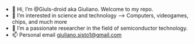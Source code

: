 - 👋 Hi, I’m @Giuls-droid aka Giuliano. Welcome to my repo. 
- 👀 I’m interested in science and technology --> Computers, videogames, chips, and much more
- 🌱 I’m a passionate researcher in the field of semiconductor technology.
- 📫 Personal email giuliano.sisto1@gmail.com 

<!---
Giuls-droid/Giuls-droid is a ✨ special ✨ repository because its `README.md` (this file) appears on your GitHub profile.
You can click the Preview link to take a look at your changes.
--->
